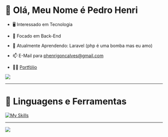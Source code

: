 # 👋 Olá, Meu Nome é Pedro Henri

- 🖥️ Interessado em Tecnologia                                           
- 👀 Focado em Back-End
- 🌱 Atualmente Aprendendo: Laravel (php é uma bomba mas eu amo)
- 📫 E-Mail para phenrigoncalves@gmail.com

- 🧑‍💻 [Portfólio](https://pedrohenri.com.br/) 



<img src="https://github-readme-stats-git-masterrstaa-rickstaa.vercel.app/api?username=Pedrenri&theme=dark">



---
# 🧰 Linguagens e Ferramentas

[![My Skills](https://skills.thijs.gg/icons?i=html,css,js,ts,react,next,tailwind,nodejs,php,laravel,py,cs,mysql,mongodb,docker&perline=50)](https://pedrohenri.com.br/)

---

<img src="https://github-profile-summary-cards.vercel.app/api/cards/profile-details?username=Pedrenri&theme=github_dark">
